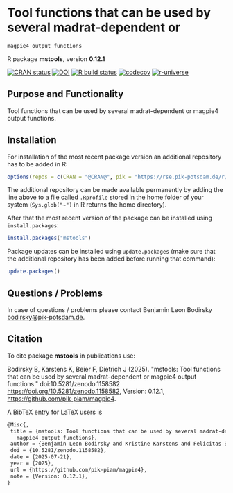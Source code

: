 # Tool functions that can be used by several madrat-dependent or
    magpie4 output functions

R package **mstools**, version **0.12.1**

[![CRAN status](https://www.r-pkg.org/badges/version/mstools)](https://cran.r-project.org/package=mstools) [![DOI](https://zenodo.org/badge/DOI/10.5281/zenodo.1158582.svg)](https://doi.org/10.5281/zenodo.1158582) [![R build status](https://github.com/pik-piam/magpie4/workflows/check/badge.svg)](https://github.com/pik-piam/magpie4/actions) [![codecov](https://codecov.io/gh/pik-piam/magpie4/branch/master/graph/badge.svg)](https://app.codecov.io/gh/pik-piam/magpie4) [![r-universe](https://pik-piam.r-universe.dev/badges/mstools)](https://pik-piam.r-universe.dev/builds)

## Purpose and Functionality

Tool functions that can be used by several madrat-dependent
    or magpie4 output functions.


## Installation

For installation of the most recent package version an additional repository has to be added in R:

```r
options(repos = c(CRAN = "@CRAN@", pik = "https://rse.pik-potsdam.de/r/packages"))
```
The additional repository can be made available permanently by adding the line above to a file called `.Rprofile` stored in the home folder of your system (`Sys.glob("~")` in R returns the home directory).

After that the most recent version of the package can be installed using `install.packages`:

```r 
install.packages("mstools")
```

Package updates can be installed using `update.packages` (make sure that the additional repository has been added before running that command):

```r 
update.packages()
```

## Questions / Problems

In case of questions / problems please contact Benjamin Leon Bodirsky <bodirsky@pik-potsdam.de>.

## Citation

To cite package **mstools** in publications use:

Bodirsky B, Karstens K, Beier F, Dietrich J (2025). "mstools: Tool functions that can be used by several madrat-dependent or magpie4 output functions." doi:10.5281/zenodo.1158582 <https://doi.org/10.5281/zenodo.1158582>, Version: 0.12.1, <https://github.com/pik-piam/magpie4>.

A BibTeX entry for LaTeX users is

 ```latex
@Misc{,
  title = {mstools: Tool functions that can be used by several madrat-dependent or
    magpie4 output functions},
  author = {Benjamin Leon Bodirsky and Kristine Karstens and Felicitas Beier and Jan Philipp Dietrich},
  doi = {10.5281/zenodo.1158582},
  date = {2025-07-21},
  year = {2025},
  url = {https://github.com/pik-piam/magpie4},
  note = {Version: 0.12.1},
}
```
